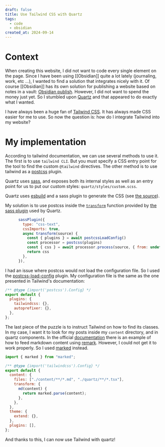 ```yaml
---
draft: false
title: Use Tailwind CSS with Quartz
tags:
  - code
  - obsidian
created_at: 2024-09-14
---
```


# Context

When creating this website, I did not want to code every single element on the page.
Since I have been using [[Obsidian]] quite a lot lately (journaling, work, etc ...), I wanted to find a solution that integrates nicely with it.
Of course [[Obsidian]] has its own solution for publishing a website based on notes in a vault: [Obsidian publish](https://obsidian.md/publish). However, I did not want to spend the money just yet.
So I stumbled upon [Quartz](https://quartz.jzhao.xyz/) and that appeared to do exactly what I wanted.

I have always been a huge fan of [Tailwind CSS](https://tailwindcss.com/). It has always made CSS easier for me to use.
So now the question is: how do I integrate Tailwind into my website?

# My implementation

According to tailwind documentation, we can use several methods to use it.
The first is to use `tailwind CLI`. But you must specify a CSS entry point for the tool to find the custom `@tailwind` directives.
The other method is to use tailwind as a [postcss](postcss.org) plugin.

Quartz uses [sass](https://sass-lang.com/), and exposes both its internal styles as well as an entry point for us to put our custom styles: `quartz/styles/custom.scss`.

Quartz uses [esbuild](https://esbuild.github.io/) and a sass plugin to generate the CSS (see [the source](https://github.com/jackyzha0/quartz/blob/v4/quartz/cli/handlers.js#L217)).

My solution is to use postcss inside the [`transform`](https://github.com/glromeo/esbuild-sass-plugin/tree/v2.16.1) function provided by [the sass plugin](https://github.com/glromeo/esbuild-sass-plugin/tree/v2.16.1) used by Quartz.

```javascript
      sassPlugin({
        type: "css-text",
        cssImports: true,
        async transform(source) {
          const { plugins } = await postcssLoadConfig()
          const processor = postcss(plugins)
          const { css } = await processor.process(source, { from: undefined })
          return css
        },
      }),

```

I had an issue where postcss would not load the configuration file. So I used the [postcss-load-config](https://github.com/postcss/postcss-load-config) plugin.
My configuration file is the same as the one presented in Tailwind's documentation:

```javascript
/** @type {import('postcss').Config} */
export default {
  plugins: {
    tailwindcss: {},
    autoprefixer: {},
  },
};
```

The last piece of the puzzle is to instruct Tailwind on how to find its classes.
In my case, I want it to look for my posts inside my `content` directory, and in quartz components.
In the official [documentation](https://tailwindcss.com/docs/content-configuration#transforming-source-files) there is an example of how to feed markdown content using [remark](https://github.com/remarkjs/remark?tab=readme-ov-file#example-turning-markdown-into-html). However, I could not get it to work properly. So I used [marked](https://marked.js.org/) instead.

```javascript
import { marked } from "marked";

/** @type {import('tailwindcss').Config} */
export default {
  content: {
    files: ["./content/**/*.md", "./quartz/**/*.tsx"],
    transform: {
      md(content) {
        return marked.parse(content);
      },
    },
  },
  theme: {
    extend: {},
  },
  plugins: [],
};
```

And thanks to this, I can now use Tailwind with quartz!
